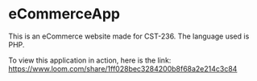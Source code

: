 # eCommerceApp
This is an eCommerce website made for CST-236. The language used is PHP. 

To view this application in action, here is the link: https://www.loom.com/share/1ff028bec3284200b8f68a2e214c3c84
